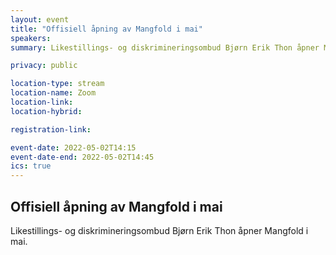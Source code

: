 ```yaml
---
layout: event
title: "Offisiell åpning av Mangfold i mai"
speakers: 
summary: Likestillings- og diskrimineringsombud Bjørn Erik Thon åpner Mangfold i mai.

privacy: public

location-type: stream
location-name: Zoom
location-link: 
location-hybrid:

registration-link: 

event-date: 2022-05-02T14:15
event-date-end: 2022-05-02T14:45
ics: true
---
```

## Offisiell åpning av Mangfold i mai
Likestillings- og diskrimineringsombud Bjørn Erik Thon åpner Mangfold i mai.
